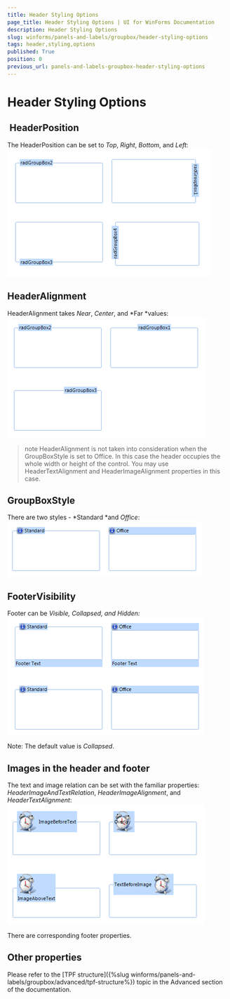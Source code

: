 ```yaml
---
title: Header Styling Options
page_title: Header Styling Options | UI for WinForms Documentation
description: Header Styling Options
slug: winforms/panels-and-labels/groupbox/header-styling-options
tags: header,styling,options
published: True
position: 0
previous_url: panels-and-labels-groupbox-header-styling-options
---
```


# Header Styling Options

##  HeaderPosition

The HeaderPosition can be set to *Top*, *Right*, *Bottom*, and *Left*:<br>![panels-and-labels-groupbox-header-styling-options 001](images/panels-and-labels-groupbox-header-styling-options001.png)

## HeaderAlignment

HeaderAlignment takes *Near*, *Center*, and *Far *values:<br>![panels-and-labels-groupbox-header-styling-options 002](images/panels-and-labels-groupbox-header-styling-options002.png)

>note HeaderAlignment is not taken into consideration when the GroupBoxStyle is set to Office. In this case the header occupies the whole width or height of the control. You may use HeaderTextAlignment and HeaderImageAlignment properties in this case.
>

## GroupBoxStyle

There are two styles - *Standard *and *Office*:<br>![panels-and-labels-groupbox-header-styling-options 003](images/panels-and-labels-groupbox-header-styling-options003.png)

## FooterVisibility 

Footer can be *Visible, Collapsed, and Hidden:*<br>![panels-and-labels-groupbox-header-styling-options 004](images/panels-and-labels-groupbox-header-styling-options004.png)

Note: The default value is *Collapsed*.

## Images in the header and footer

The text and image relation can be set with the familiar properties: *HeaderImageAndTextRelation*, *HeaderImageAlignment*, and *HeaderTextAlignment*:<br>![panels-and-labels-groupbox-header-styling-options 005](images/panels-and-labels-groupbox-header-styling-options005.png)

There are corresponding footer properties.

## Other properties 

Please refer to the [TPF structure]({%slug winforms/panels-and-labels/groupbox/advanced/tpf-structure%}) topic in the Advanced section of the documentation.
